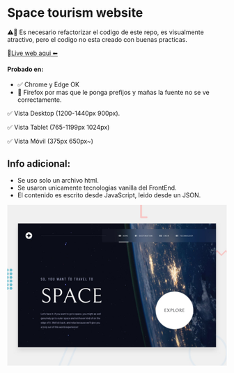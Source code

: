 # Space tourism website

⚠️🛑 Es necesario refactorizar el codigo de este repo, es visualmente atractivo, pero el codigo no esta creado con buenas practicas.

🔗[Live web aqui   ⬅](https://leox23.github.io/space-tourism-website/)

#### Probado en:
- ✅ Chrome y Edge OK
- 📛 Firefox por mas que le ponga prefijos y mañas la fuente no se ve correctamente.

✅ Vista Desktop (1200-1440px  900px).

✅ Vista Tablet (765-1199px  1024px)

✅ Vista Móvil (375px  650px~) 

## Info adicional:

- Se uso solo un archivo html.
- Se usaron unicamente tecnologias vanilla del FrontEnd.
- El contenido es escrito desde JavaScript, leido desde un JSON.

![Design preview for the Space tourism website coding challenge](./preview.jpg)
